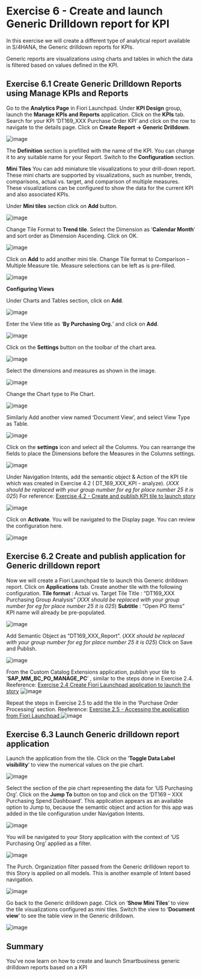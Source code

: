 # Exercise 6 - Create and launch Generic Drilldown report for KPI

In this exercise we will create a different type of analytical report available in S/4HANA, the Generic drilldown reports for KPIs.

Generic reports are visualizations using charts and tables in which the data is filtered based on values defined in the KPI.


## Exercise 6.1	Create Generic Drilldown Reports using Manage KPIs and Reports


Go to the **Analytics Page** in Fiori Launchpad.
Under **KPI Design** group, launch the **Manage KPIs and Reports** application.
Click on the **KPIs** tab.
Search for your KPI ‘DT169_XXX Purchase Order KPI’ and click on the row to navigate to the details page.
Click on **Create Report -> Generic Drilldown**. 

![image](https://github.com/SAP-samples/teched2023-DT169/assets/145970887/36b3ed88-6eb9-4e21-8ec4-7ac68944854f)


The **Definition** section is prefilled with the name of the KPI. You can change it to any suitable name for your Report. 
Switch to the **Configuration** section. 

**Mini Tiles**
You can add miniature tile visualizations to your drill-down report. These mini charts are supported by visualizations, such as number, trends, comparisons, actual vs. target, and comparison of multiple measures. These visualizations can be configured to show the data for the current KPI and also associated KPIs. 

Under **Mini tiles** section click on **Add** button.

![image](https://github.com/SAP-samples/teched2023-DT169/assets/145970887/296141c9-0605-437e-9a84-8f3fee7ac4da)


Change Tile Format to **Trend tile**.
Select the Dimension as ‘**Calendar Month**’ and sort order as Dimension Ascending.
Click on OK.  

![image](https://github.com/SAP-samples/teched2023-DT169/assets/145970887/bcabb0d6-9960-4cc5-a330-e24506391e7f)


Click on **Add** to add another mini tile.
Change Tile format to Comparison – Multiple Measure tile. 
Measure selections can be left as is pre-filled. 

![image](https://github.com/SAP-samples/teched2023-DT169/assets/145970887/92205bc8-36f6-43d8-be0b-c611bc8fd1cb)


**Configuring Views**


Under Charts and Tables section, click on **Add**.  

![image](https://github.com/SAP-samples/teched2023-DT169/assets/145970887/58d6355a-70d1-4e3e-920d-d8fd524e01d0)

Enter the View title as ‘**By Purchasing Org.**’ and click on **Add**.

![image](https://github.com/SAP-samples/teched2023-DT169/assets/145970887/032580a2-1978-443a-ab9f-d35825a65b8e)


Click on the **Settings** button on the toolbar of the chart area.

![image](https://github.com/SAP-samples/teched2023-DT169/assets/145970887/60bf2d16-f912-4436-b654-b00a5ed57fa4)


Select the dimensions and measures as shown in the image. 

![image](https://github.com/SAP-samples/teched2023-DT169/assets/145970887/d2846841-790e-4177-8699-b54092451741)


Change the Chart type to Pie Chart.


![image](https://github.com/SAP-samples/teched2023-DT169/assets/145970887/be92454e-9be3-4e92-ba54-b1448d40206a)


Similarly Add another view named ‘Document View’, and select View Type as Table.


![image](https://github.com/SAP-samples/teched2023-DT169/assets/145970887/eed74bd7-57be-4f7a-8fa6-14e3cb9c8065)


Click on the **settings** icon and select all the Columns. 
You can rearrange the fields to place the Dimensions before the Measures in the Columns settings.


![image](https://github.com/SAP-samples/teched2023-DT169/assets/145970887/897c60ed-93b6-4fc5-b4f6-77014e761f86)


Under Navigation Intents, add the semantic object & Action of the KPI tile which was created in Exercise 4.2 ( DT_169_XXX_KPI - analyze).
(_XXX should be replaced with your group number for eg for place number 25 it is 025_)
For reference: [Exercise 4.2 - Create and publish KPI tile to launch story ](../ex4/README.md#exercise-42-create-and-publish-kpi-tile-to-launch-story)

![image](https://github.com/SAP-samples/teched2023-DT169/assets/145970887/f4414206-f539-4f6e-a475-35102f22cbc8)


Click on **Activate**. You will be navigated to the Display page. You can review the configuration here.


![image](https://github.com/SAP-samples/teched2023-DT169/assets/145970887/388c4e38-6162-40e6-a2d7-7f55a0ec6e31)


## Exercise 6.2	Create and publish application for Generic drilldown report

Now we will create a Fiori Launchpad tile to launch this Generic drilldown report. 
Click on **Applications** tab.
Create another tile with the following configuration.
**Tile format** : Actual vs. Target Tile
Title : “DT169_XXX Purchasing Group Analysis” (_XXX should be replaced with your group number for eg for place number 25 it is 025_)
**Subtitle** : “Open PO Items”  
KPI name will already be pre-populated.

![image](https://github.com/SAP-samples/teched2023-DT169/assets/145970887/a6af6a86-8641-4442-b4ec-9f59bdcf5988)

Add Semantic Object as “DT169_XXX_Report”. (_XXX should be replaced with your group number for eg for place number 25 it is 025_)
Click on Save and Publish. 


![image](https://github.com/SAP-samples/teched2023-DT169/assets/145970887/ac663881-dc52-4808-91e5-ba856af98bd0)


From the Custom Catalog Extensions application, publish your tile to ‘**SAP_MM_BC_PO_MANAGE_PC**’ , similar to the steps done in Exercise 2.4.
Reeference: [Exercise 2.4 Create Fiori Launchpad application to launch the story](../ex2/README.md#exercise-24-create-fiori-launchpad-application-to-launch-the-story)
![image](https://github.com/SAP-samples/teched2023-DT169/assets/145970887/e5e13e2f-fa36-4257-84cd-0eea350625e0)


Repeat the steps in Exercise 2.5 to add the tile in the ‘Purchase Order Processing’ section. 
Reeference: [Exercise 2.5 -  Accessing the application from Fiori Launchpad ](../ex2/README.md#exercise-25-accessing-the-application-from-fiori-launchpad)
![image](https://github.com/SAP-samples/teched2023-DT169/assets/145970887/1822f9e0-2b54-447d-8098-d00cb8c2b63c)


## Exercise 6.3	Launch Generic drilldown report application

Launch the application from the tile.
Click on the ‘**Toggle Data Label visibility**’ to view the numerical values on the pie chart.

![image](https://github.com/SAP-samples/teched2023-DT169/assets/145970887/f361d9f4-5098-4c31-8b0a-5bf3da45bdca)


Select the section of the pie chart representing the data for ‘US Purchasing Org’.
Click on the **Jump To** button on top and click on the ‘DT169 – XXX Purchasing Spend Dashboard’. This application appears as an available option to Jump to, because the semantic object and action for this app was added in the tile configuration under Navigation Intents.

![image](https://github.com/SAP-samples/teched2023-DT169/assets/145970887/bd3da71b-6e6d-4705-8ea3-ee462ac153d2)


You will be navigated to your Story application with the context of ‘US Purchasing Org’ applied as a filter.

![image](https://github.com/SAP-samples/teched2023-DT169/assets/145970887/33918e32-4640-453b-bf4d-99d019e256da)


The Purch. Organization filter passed from the Generic drilldown report to this Story is applied on all models. This is another example of Intent based navigation.

![image](https://github.com/SAP-samples/teched2023-DT169/assets/145970887/f2d0227e-c60c-495d-9408-62e916b2693f)

Go back to the Generic drilldown page.
Click on ‘**Show Mini Tiles**’ to view the tile visualizations configured as mini tiles.
Switch the view to ‘**Document view**’ to see the table view in the Generic drilldown. 

![image](https://github.com/SAP-samples/teched2023-DT169/assets/145970887/91596055-6a81-4168-820b-554b752b33e6)




## Summary


You've now learn on how to create and launch Smartbusiness generic drilldown reports based on a KPI




